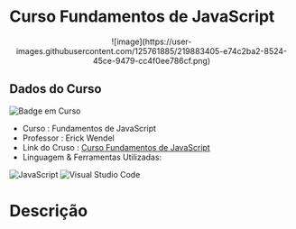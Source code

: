 # Curso Fundamentos de JavaScript

<div align="center">
![image](https://user-images.githubusercontent.com/125761885/219883405-e74c2ba2-8524-45ce-9479-cc4f0ee786cf.png)
</div>
  
## Dados do Curso
![Badge em Curso](http://img.shields.io/static/v1?label=STATUS&message=EM%20CURSO&color=YELLOW&style=for-the-badge)

* Curso : Fundamentos de JavaScript
* Professor : Erick Wendel
* Link do Cruso : [Curso Fundamentos de JavaScript](https://cursos.erickwendel.com.br/)
* Linguagem & Ferramentas Utilizadas: 

![JavaScript](https://img.shields.io/badge/javascript-%23323330.svg?style=for-the-badge&logo=javascript&logoColor=%23F7DF1E)
![Visual Studio Code](https://img.shields.io/badge/Visual%20Studio%20Code-0078d7.svg?style=for-the-badge&logo=visual-studio-code&logoColor=white)
# Descrição

